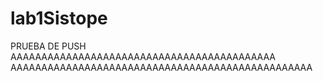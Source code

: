 # lab1Sistope
PRUEBA DE PUSH
AAAAAAAAAAAAAAAAAAAAAAAAAAAAAAAAAAAAAAAAAAA
AAAAAAAAAAAAAAAAAAAAAAAAAAAAAAAAAAAAAAAAAAAAAAAAA
